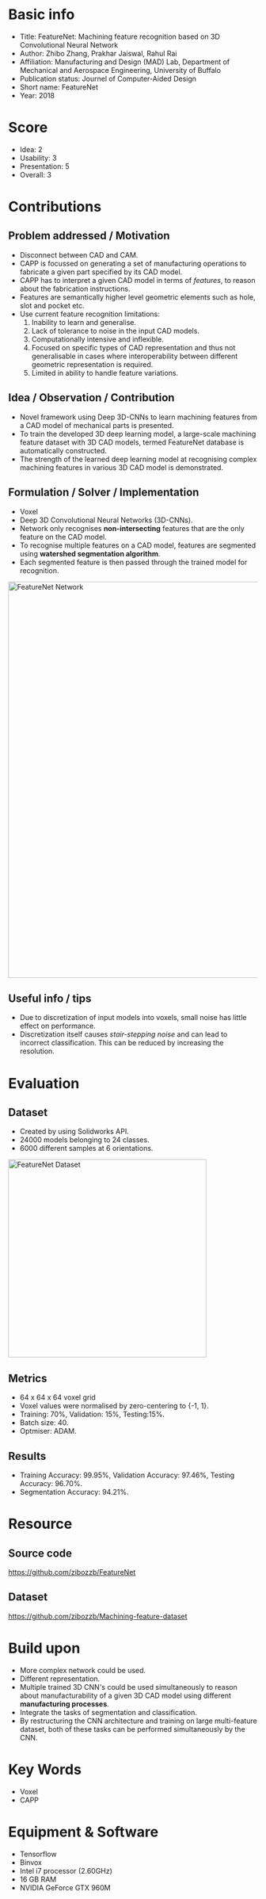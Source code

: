 # Basic info
- Title: FeatureNet: Machining feature recognition based on 3D Convolutional Neural Network
- Author: Zhibo Zhang, Prakhar Jaiswal, Rahul Rai
- Affiliation: Manufacturing and Design (MAD) Lab, Department of Mechanical and Aerospace Engineering, University of Buffalo
- Publication status: Journel of Computer-Aided Design
- Short name: FeatureNet
- Year: 2018

# Score
- Idea: 2
- Usability: 3 
- Presentation: 5
- Overall: 3

# Contributions
## Problem addressed / Motivation
- Disconnect between CAD and CAM. 
- CAPP is focussed on generating a set of manufacturing operations to fabricate a given part specified by its CAD model. 
- CAPP has to interpret a given CAD model in terms of *features*, to reason about the fabrication instructions.
- Features are semantically higher level geometric elements such as hole, slot and pocket etc.
- Use current feature recognition limitations:
	1. Inability to learn and generalise.
	2. Lack of tolerance to noise in the input CAD models.
	3. Computationally intensive and inflexible.
	4. Focused on specific types of CAD representation and thus not generalisable in cases where interoperability between different geometric representation is required.
	5. Limited in ability to handle feature variations.

## Idea / Observation / Contribution
- Novel framework using Deep 3D-CNNs to learn machining features from a CAD model of mechanical parts is presented.
- To train the developed 3D deep learning model, a large-scale machining feature dataset with 3D CAD models, termed FeatureNet database is automatically constructed.
- The strength of the learned deep learning model at recognising complex machining features in various 3D CAD model is demonstrated.

## Formulation / Solver / Implementation
- Voxel
- Deep 3D Convolutional Neural Networks (3D-CNNs).
- Network only recognises **non-intersecting** features that are the only feature on the CAD model.
- To recognise multiple features on a CAD model, features are segmented using **watershed segmentation algorithm**.
- Each segmented feature is then passed through the trained model for recognition.

<img src="https://github.com/zibozzb/FeatureNet/raw/master/img/1.png" alt="FeatureNet Network" align="middle" width="800">

## Useful info / tips
- Due to discretization of input models into voxels, small noise has little effect on performance.
- Discretization itself causes *stair-stepping noise* and can lead to incorrect classification. This can be reduced by increasing the resolution.

# Evaluation
## Dataset
- Created by using Solidworks API.
- 24000 models belonging to 24 classes.
- 6000 different samples at 6 orientations.

<img src="https://github.com/zibozzb/FeatureNet/raw/master/img/2%20(1).png" alt="FeatureNet Dataset" align="middle" width="400">

## Metrics
- 64 x 64 x 64 voxel grid
- Voxel values were normalised by zero-centering to {-1, 1}.
- Training: 70%, Validation: 15%, Testing:15%.
- Batch size: 40.
- Optmiser: ADAM.

## Results
- Training Accuracy: 99.95%, Validation Accuracy: 97.46%, Testing Accuracy: 96.70%.
- Segmentation Accuracy: 94.21%.

# Resource
## Source code
https://github.com/zibozzb/FeatureNet

## Dataset
https://github.com/zibozzb/Machining-feature-dataset


# Build upon
- More complex network could be used.
- Different representation.
- Multiple trained 3D CNN's could be used simultaneously to reason about manufacturability of a given 3D CAD model using different **manufacturing processes**.
- Integrate the tasks of segmentation and classification.
- By restructuring the CNN architecture and training on large multi-feature dataset, both of these tasks can be performed simultaneously by the CNN.

# Key Words
- Voxel
- CAPP

# Equipment & Software
- Tensorflow
- Binvox
- Intel i7 processor (2.60GHz)
- 16 GB RAM
- NVIDIA GeForce GTX 960M

